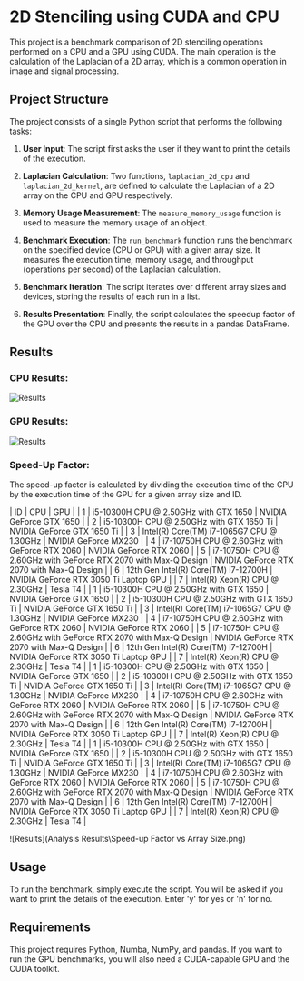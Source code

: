 # 2D Stenciling using CUDA and CPU

This project is a benchmark comparison of 2D stenciling operations performed on a CPU and a GPU using CUDA. The main operation is the calculation of the Laplacian of a 2D array, which is a common operation in image and signal processing.

## Project Structure

The project consists of a single Python script that performs the following tasks:

1. **User Input**: The script first asks the user if they want to print the details of the execution.

2. **Laplacian Calculation**: Two functions, `laplacian_2d_cpu` and `laplacian_2d_kernel`, are defined to calculate the Laplacian of a 2D array on the CPU and GPU respectively.

3. **Memory Usage Measurement**: The `measure_memory_usage` function is used to measure the memory usage of an object.

4. **Benchmark Execution**: The `run_benchmark` function runs the benchmark on the specified device (CPU or GPU) with a given array size. It measures the execution time, memory usage, and throughput (operations per second) of the Laplacian calculation.

5. **Benchmark Iteration**: The script iterates over different array sizes and devices, storing the results of each run in a list.

6. **Results Presentation**: Finally, the script calculates the speedup factor of the GPU over the CPU and presents the results in a pandas DataFrame.

## Results

### CPU Results:
![Results](../2D-Stenciling-using-CUDA-and-CPU/Analysis_Results/cpu.png)

### GPU Results:
![Results](../2D-Stenciling-using-CUDA-and-CPU/Analysis_Results/cuda.png)

### Speed-Up Factor:
The speed-up factor is calculated by dividing the execution time of the CPU by the execution time of the GPU for a given array size and ID.

| ID | CPU | GPU |
| 1 | i5-10300H CPU @ 2.50GHz with GTX 1650 | NVIDIA GeForce GTX 1650 |
| 2 | i5-10300H CPU @ 2.50GHz with GTX 1650 Ti | NVIDIA GeForce GTX 1650 Ti |
| 3 | Intel(R) Core(TM) i7-1065G7 CPU @ 1.30GHz | NVIDIA GeForce MX230 |
| 4 | i7-10750H CPU @ 2.60GHz with GeForce RTX 2060 | NVIDIA GeForce RTX 2060 |
| 5 | i7-10750H CPU @ 2.60GHz with GeForce RTX 2070 with Max-Q Design | NVIDIA GeForce RTX 2070 with Max-Q Design |
| 6 | 12th Gen Intel(R) Core(TM) i7-12700H | NVIDIA GeForce RTX 3050 Ti Laptop GPU |
| 7 | Intel(R) Xeon(R) CPU @ 2.30GHz | Tesla T4 |
| 1 | i5-10300H CPU @ 2.50GHz with GTX 1650 | NVIDIA GeForce GTX 1650 |
| 2 | i5-10300H CPU @ 2.50GHz with GTX 1650 Ti | NVIDIA GeForce GTX 1650 Ti |
| 3 | Intel(R) Core(TM) i7-1065G7 CPU @ 1.30GHz | NVIDIA GeForce MX230 |
| 4 | i7-10750H CPU @ 2.60GHz with GeForce RTX 2060 | NVIDIA GeForce RTX 2060 |
| 5 | i7-10750H CPU @ 2.60GHz with GeForce RTX 2070 with Max-Q Design | NVIDIA GeForce RTX 2070 with Max-Q Design |
| 6 | 12th Gen Intel(R) Core(TM) i7-12700H | NVIDIA GeForce RTX 3050 Ti Laptop GPU |
| 7 | Intel(R) Xeon(R) CPU @ 2.30GHz | Tesla T4 |
| 1 | i5-10300H CPU @ 2.50GHz with GTX 1650 | NVIDIA GeForce GTX 1650 |
| 2 | i5-10300H CPU @ 2.50GHz with GTX 1650 Ti | NVIDIA GeForce GTX 1650 Ti |
| 3 | Intel(R) Core(TM) i7-1065G7 CPU @ 1.30GHz | NVIDIA GeForce MX230 |
| 4 | i7-10750H CPU @ 2.60GHz with GeForce RTX 2060 | NVIDIA GeForce RTX 2060 |
| 5 | i7-10750H CPU @ 2.60GHz with GeForce RTX 2070 with Max-Q Design | NVIDIA GeForce RTX 2070 with Max-Q Design |
| 6 | 12th Gen Intel(R) Core(TM) i7-12700H | NVIDIA GeForce RTX 3050 Ti Laptop GPU |
| 7 | Intel(R) Xeon(R) CPU @ 2.30GHz | Tesla T4 |
| 1 | i5-10300H CPU @ 2.50GHz with GTX 1650 | NVIDIA GeForce GTX 1650 |
| 2 | i5-10300H CPU @ 2.50GHz with GTX 1650 Ti | NVIDIA GeForce GTX 1650 Ti |
| 3 | Intel(R) Core(TM) i7-1065G7 CPU @ 1.30GHz | NVIDIA GeForce MX230 |
| 4 | i7-10750H CPU @ 2.60GHz with GeForce RTX 2060 | NVIDIA GeForce RTX 2060 |
| 5 | i7-10750H CPU @ 2.60GHz with GeForce RTX 2070 with Max-Q Design | NVIDIA GeForce RTX 2070 with Max-Q Design |
| 6 | 12th Gen Intel(R) Core(TM) i7-12700H | NVIDIA GeForce RTX 3050 Ti Laptop GPU |
| 7 | Intel(R) Xeon(R) CPU @ 2.30GHz | Tesla T4 |

![Results](Analysis Results\Speed-up Factor vs Array Size.png)

## Usage

To run the benchmark, simply execute the script. You will be asked if you want to print the details of the execution. Enter 'y' for yes or 'n' for no.

## Requirements

This project requires Python, Numba, NumPy, and pandas. If you want to run the GPU benchmarks, you will also need a CUDA-capable GPU and the CUDA toolkit.
